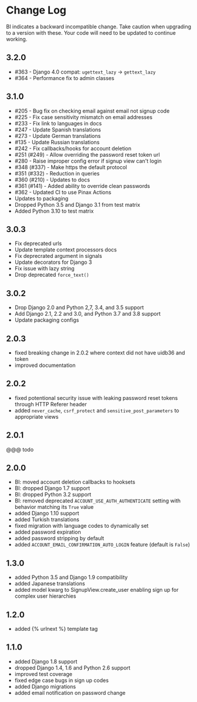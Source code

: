 # Change Log

BI indicates a backward incompatible change. Take caution when upgrading to a
version with these. Your code will need to be updated to continue working.

## 3.2.0

* #363 - Django 4.0 compat: `ugettext_lazy` -> `gettext_lazy`
* #364 - Performance fix to admin classes

## 3.1.0

* #205 - Bug fix on checking email against email not signup code
* #225 - Fix case sensitivity mismatch on email addresses
* #233 - Fix link to languages in docs
* #247 - Update Spanish translations
* #273 - Update German translations
* #135 - Update Russian translations
* #242 - Fix callbacks/hooks for account deletion
* #251 (#249) - Allow overriding the password reset token url
* #280 - Raise improper config error if signup view can't login
* #348 (#337) - Make https the default protocol
* #351 (#332) - Reduction in queries
* #360 (#210) - Updates to docs
* #361 (#141) - Added ability to override clean passwords
* #362 - Updated CI to use Pinax Actions
* Updates to packaging
* Dropped Python 3.5 and Django 3.1 from test matrix
* Added Python 3.10 to test matrix


## 3.0.3

* Fix deprecated urls
* Update template context processors docs
* Fix deprecrated argument in signals
* Update decorators for Django 3
* Fix issue with lazy string
* Drop deprecated `force_text()`

## 3.0.2

* Drop Django 2.0 and Python 2,7, 3.4, and 3.5 support
* Add Django 2.1, 2.2 and 3.0, and Python 3.7 and 3.8 support
* Update packaging configs

## 2.0.3

 * fixed breaking change in 2.0.2 where context did not have uidb36 and token
 * improved documentation

## 2.0.2

 * fixed potentional security issue with leaking password reset tokens through HTTP Referer header
 * added `never_cache`, `csrf_protect` and `sensitive_post_parameters` to appropriate views

## 2.0.1

@@@ todo

## 2.0.0

 * BI: moved account deletion callbacks to hooksets
 * BI: dropped Django 1.7 support
 * BI: dropped Python 3.2 support
 * BI: removed deprecated `ACCOUNT_USE_AUTH_AUTHENTICATE` setting with behavior matching its `True` value
 * added Django 1.10 support
 * added Turkish translations
 * fixed migration with language codes to dynamically set
 * added password expiration
 * added password stripping by default
 * added `ACCOUNT_EMAIL_CONFIRMATION_AUTO_LOGIN` feature (default is `False`)

## 1.3.0

 * added Python 3.5 and Django 1.9 compatibility
 * added Japanese translations
 * added model kwarg to SignupView.create_user enabling sign up for complex user hierarchies

## 1.2.0

 * added {% urlnext %} template tag

## 1.1.0

 * added Django 1.8 support
 * dropped Django 1.4, 1.6 and Python 2.6 support
 * improved test coverage
 * fixed edge case bugs in sign up codes
 * added Django migrations
 * added email notification on password change
